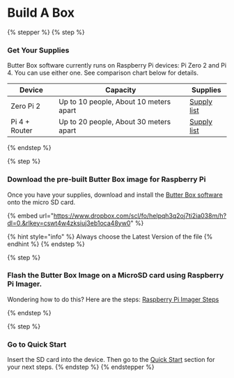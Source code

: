 # Build A Box

{% stepper %}
{% step %}
### Get Your Supplies

Butter Box software currently runs on Raspberry Pi devices: Pi Zero 2 and Pi 4. You can use either one. See comparison chart below for details.

| Device        | Capacity                                | Supplies                                       |
| ------------- | --------------------------------------- | ---------------------------------------------- |
| Zero Pi 2     | Up to 10 people, About 10 meters apart  | [Supply list](raspberry-pi/)                   |
| Pi 4 + Router | Up to 20 people, About 30 meters apart  | [Supply list](raspberry-pi/#supply-list-basic) |
{% endstep %}

{% step %}
### Download the pre-built Butter Box image for Raspberry Pi

Once you have your supplies, download and install the [Butter Box software](broken-reference) onto the micro SD card.

{% embed url="https://www.dropbox.com/scl/fo/helpqh3q2oj7ti2ia038m/h?dl=0.&rlkey=cswt4w4zksiuj3eb1oca48yw0" %}

{% hint style="info" %}
Always choose the Latest Version of the file
{% endhint %}
{% endstep %}

{% step %}
### Flash the Butter Box Image on a MicroSD card using Raspberry Pi Imager.

Wondering how to do this? Here are the steps: [Raspberry Pi Imager Steps](broken-reference)


{% endstep %}

{% step %}
### Go to Quick Start

Insert the SD card into the device. Then go to the [Quick Start](../quick-start/) section for your next steps.
{% endstep %}
{% endstepper %}

###
